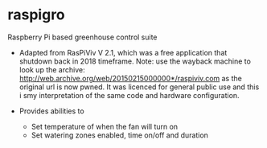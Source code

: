 # raspigro
Raspberry Pi based greenhouse control suite
- Adapted from RasPiViv V 2.1, which was a free application that shutdown back in 2018 timeframe. Note: use the wayback machine to look up the archive: http://web.archive.org/web/20150215000000*/raspiviv.com as the original url is now pwned. It was licenced for general public use and this i smy interpretation of the same code and hardware configuration.

- Provides abilities to 
   - Set temperature of when the fan will turn on
   - Set watering zones enabled, time on/off and duration
   